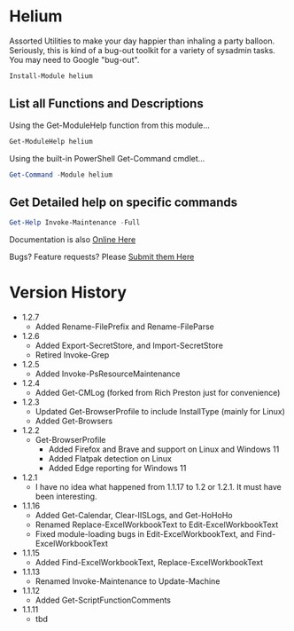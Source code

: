 # Helium

Assorted Utilities to make your day happier than inhaling a party balloon.
Seriously, this is kind of a bug-out toolkit for a variety of sysadmin tasks.
You may need to Google "bug-out".

```powershell
Install-Module helium
```

## List all Functions and Descriptions

Using the Get-ModuleHelp function from this module...

```powershell
Get-ModuleHelp helium
```

Using the built-in PowerShell Get-Command cmdlet...

```powershell
Get-Command -Module helium
```

## Get Detailed help on specific commands

```powershell
Get-Help Invoke-Maintenance -Full
```

Documentation is also [Online Here](https://github.com/Skatterbrainz/Helium/tree/main/docs)

Bugs? Feature requests? Please [Submit them Here](https://github.com/Skatterbrainz/Helium/issues)

# Version History

* 1.2.7
  * Added Rename-FilePrefix and Rename-FileParse
* 1.2.6
  * Added Export-SecretStore, and Import-SecretStore
  * Retired Invoke-Grep
* 1.2.5
  * Added Invoke-PsResourceMaintenance
* 1.2.4
  * Added Get-CMLog (forked from Rich Preston just for convenience)
* 1.2.3
  * Updated Get-BrowserProfile to include InstallType (mainly for Linux)
  * Added Get-Browsers
* 1.2.2
  * Get-BrowserProfile
	* Added Firefox and Brave and support on Linux and Windows 11
	* Added Flatpak detection on Linux
	* Added Edge reporting for Windows 11
* 1.2.1
  * I have no idea what happened from 1.1.17 to 1.2 or 1.2.1. It must have been interesting.
* 1.1.16
  * Added Get-Calendar, Clear-IISLogs, and Get-HoHoHo
  * Renamed Replace-ExcelWorkbookText to Edit-ExcelWorkbookText
  * Fixed module-loading bugs in Edit-ExcelWorkbookText, and Find-ExcelWorkbookText
* 1.1.15
  * Added Find-ExcelWorkbookText, Replace-ExcelWorkbookText
* 1.1.13
  * Renamed Invoke-Maintenance to Update-Machine
* 1.1.12
  * Added Get-ScriptFunctionComments
* 1.1.11
  * tbd